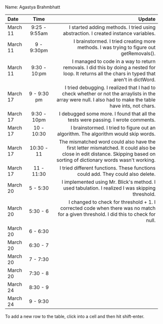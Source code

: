 Name: Agastya Brahmbhatt

| Date     |     Time      |                                                                                                                                                                  Update |
|:---------|:-------------:|------------------------------------------------------------------------------------------------------------------------------------------------------------------------:|
| March 11 | 9:25 - 9:55am |                                                                                      I started adding methods. I tried using abstraction. I created instance variables. |
| March 11 |  9 - 9:30pm   |                                                                                I brainstormed. I tried creating more methods. I was trying to figure out getRemovals(). |
| March 11 | 9:30 - 10:pm  |                        I managed to code in a way to return removals. I did this by doing a nested for loop. It returns all the chars in typed that aren't in dictWord. |
| March 17 |  9 - 9:30 pm  |              I tried debugging. I realized that I had to check whether or not the arraylists in the array were null. I also had to make the table have ints, not chars. |
| March 17 |  9:30 - 10pm  |                                                                                        I debugged some more. I found that all the tests were passing. I wrote comments. |
| March 17 |  10 - 10:30   |                                                                                     I brainstormed. I tried to figure out an algorithm. The algorithm would skip words. |
| March 17 |  10:30 - 11   | The mismatched word could also have the first letter mismatched. It could also be close in edit distance. Skipping based on sorting of dictionary words wasn't working. |
| March 17 |  11 - 11:30   |                                                                                         I tried different functions. These functions could add. They could also delete. |
| March 20 |   5 - 5:30    |                                                                         I implemented using Mr. Blick's method. I used tabulation. I realized I was skipping threshold. |
| March 20 |   5:30 - 6    |                                     I changed to check for threshold + 1. I corrected code when there was no match for a given threshold. I did this to check for null. |
| March 20 |   6 - 6:30    |                                                                                                                                                                         |
| March 20 |   6:30 - 7    |                                                                                                                                                                         |
| March 20 |   7 - 7:30    |                                                                                                                                                                         |
| March 20 |   7:30 - 8    |                                                                                                                                                                         |
| March 24 |   8:30 - 9    |                                                                                                                                                                         |
| March 24 |   9 - 9:30    |                                                                                                                                                                         |


To add a new row to the table, click into a cell and then hit shift-enter.